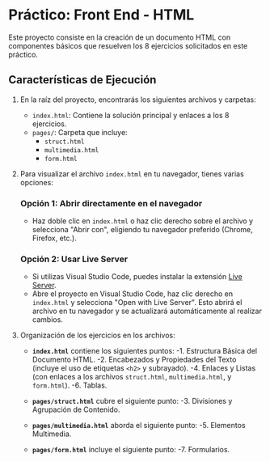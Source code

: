 # Práctico: Front End - HTML

Este proyecto consiste en la creación de un documento HTML con componentes básicos que resuelven los 8 ejercicios solicitados en este práctico.

## Características de Ejecución

1. En la raíz del proyecto, encontrarás los siguientes archivos y carpetas:
   - `index.html`: Contiene la solución principal y enlaces a los 8 ejercicios.
   - `pages/`: Carpeta que incluye:
     - `struct.html`
     - `multimedia.html`
     - `form.html`
     
2. Para visualizar el archivo `index.html` en tu navegador, tienes varias opciones:

   ### Opción 1: Abrir directamente en el navegador
   - Haz doble clic en `index.html` o haz clic derecho sobre el archivo y selecciona "Abrir con", eligiendo tu navegador preferido (Chrome, Firefox, etc.).

   ### Opción 2: Usar Live Server
   - Si utilizas Visual Studio Code, puedes instalar la extensión [Live Server](https://marketplace.visualstudio.com/items?itemName=ritwickdey.LiveServer).
   - Abre el proyecto en Visual Studio Code, haz clic derecho en `index.html` y selecciona "Open with Live Server". Esto abrirá el archivo en tu navegador y se actualizará automáticamente al realizar cambios.

3. Organización de los ejercicios en los archivos:

   - **`index.html`** contiene los siguientes puntos:
     -1. Estructura Básica del Documento HTML.
     -2. Encabezados y Propiedades del Texto (incluye el uso de etiquetas `<h2>` y subrayado).
     -4. Enlaces y Listas (con enlaces a los archivos `struct.html`, `multimedia.html`, y `form.html`).
     -6. Tablas.

   - **`pages/struct.html`** cubre el siguiente punto:
     -3. Divisiones y Agrupación de Contenido.

   - **`pages/multimedia.html`** aborda el siguiente punto:
     -5. Elementos Multimedia.

   - **`pages/form.html`** incluye el siguiente punto:
     -7. Formularios.
